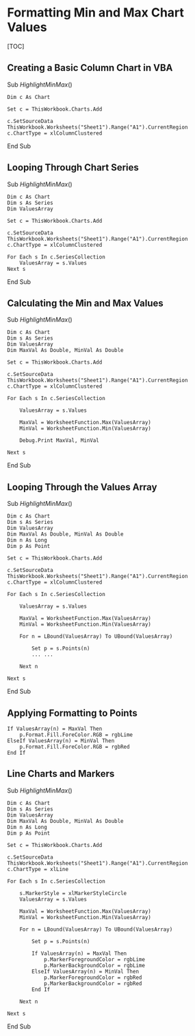 # Formatting Min and Max Chart Values

[TOC]

## Creating a Basic Column Chart in VBA

Sub *HighlightMinMax*()

    Dim c As Chart
    
    Set c = ThisWorkbook.Charts.Add
    
    c.SetSourceData ThisWorkbook.Worksheets("Sheet1").Range("A1").CurrentRegion
    c.ChartType = xlColumnClustered

End Sub

## Looping Through Chart Series

Sub *HighlightMinMax*()

    Dim c As Chart
    Dim s As Series
    Dim ValuesArray
    
    Set c = ThisWorkbook.Charts.Add
    
    c.SetSourceData ThisWorkbook.Worksheets("Sheet1").Range("A1").CurrentRegion
    c.ChartType = xlColumnClustered
    
    For Each s In c.SeriesCollection
        ValuesArray = s.Values
    Next s

End Sub

## Calculating the Min and Max Values

Sub *HighlightMinMax*()

    Dim c As Chart
    Dim s As Series
    Dim ValuesArray
    Dim MaxVal As Double, MinVal As Double
    
    Set c = ThisWorkbook.Charts.Add
    
    c.SetSourceData ThisWorkbook.Worksheets("Sheet1").Range("A1").CurrentRegion
    c.ChartType = xlColumnClustered
    
    For Each s In c.SeriesCollection
    
        ValuesArray = s.Values
        
        MaxVal = WorksheetFunction.Max(ValuesArray)
        MinVal = WorksheetFunction.Min(ValuesArray)
        
        Debug.Print MaxVal, MinVal
        
    Next s

End Sub

## Looping Through the Values Array

Sub *HighlightMinMax*()

    Dim c As Chart
    Dim s As Series
    Dim ValuesArray
    Dim MaxVal As Double, MinVal As Double
    Dim n As Long
    Dim p As Point
    
    Set c = ThisWorkbook.Charts.Add
    
    c.SetSourceData ThisWorkbook.Worksheets("Sheet1").Range("A1").CurrentRegion
    c.ChartType = xlColumnClustered
    
    For Each s In c.SeriesCollection
    
        ValuesArray = s.Values
        
        MaxVal = WorksheetFunction.Max(ValuesArray)
        MinVal = WorksheetFunction.Min(ValuesArray)
        
        For n = LBound(ValuesArray) To UBound(ValuesArray)
            
            Set p = s.Points(n)
            ... ...
            
        Next n
        
    Next s

End Sub

## Applying Formatting to Points

```
If ValuesArray(n) = MaxVal Then
	p.Format.Fill.ForeColor.RGB = rgbLime
ElseIf ValuesArray(n) = MinVal Then
    p.Format.Fill.ForeColor.RGB = rgbRed
End If
```

## Line Charts and Markers

Sub *HighlightMinMax*()

    Dim c As Chart
    Dim s As Series
    Dim ValuesArray
    Dim MaxVal As Double, MinVal As Double
    Dim n As Long
    Dim p As Point
    
    Set c = ThisWorkbook.Charts.Add
    
    c.SetSourceData ThisWorkbook.Worksheets("Sheet1").Range("A1").CurrentRegion
    c.ChartType = xlLine
    
    For Each s In c.SeriesCollection
    
        s.MarkerStyle = xlMarkerStyleCircle
        ValuesArray = s.Values
        
        MaxVal = WorksheetFunction.Max(ValuesArray)
        MinVal = WorksheetFunction.Min(ValuesArray)
    
        For n = LBound(ValuesArray) To UBound(ValuesArray)
        
            Set p = s.Points(n)
            
            If ValuesArray(n) = MaxVal Then
                p.MarkerForegroundColor = rgbLime
                p.MarkerBackgroundColor = rgbLime
            ElseIf ValuesArray(n) = MinVal Then
                p.MarkerForegroundColor = rgbRed
                p.MarkerBackgroundColor = rgbRed
            End If
        
        Next n
        
    Next s

End Sub